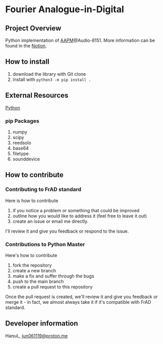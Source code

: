 # Fourier Analogue-in-Digital

## Project Overview

Python implementation of [AAPM](https://mikhael-openworkspace.notion.site/Project-Archivist-e512fa7a21474ef6bdbd615a424293cf)@Audio-8151. More information can be found in the [Notion](https://mikhael-openworkspace.notion.site/Fourier-Analogue-in-Digital-d170c1760cbf4bb4aaea9b1f09b7fead?pvs=4).

## How to install

1. download the library with Git clone
2. install with `python3 -m pip install .`

## External Resources

[Python](https://github.com/python/cpython)

### pip Packages

1. numpy
2. scipy
3. reedsolo
4. base64
5. filetype
6. sounddevice

## How to contribute

### Contributing to FrAD standard

Here is how to contribute

1. if you notice a problem or something that could be improved
2. outline how you would like to address it (feel free to leave it out)
3. create an issue or email me directly.

I'll review it and give you feedback or respond to the issue.

### Contributions to Python Master

Here's how to contribute

1. fork the repository
2. create a new branch
3. make a fix and suffer through the bugs
4. push to the main branch
5. create a pull request to this repository

Once the pull request is created, we'll review it and give you feedback or merge it - in fact, we almost always take it if it's compatible with FrAD standard.

## Developer information

HaמuL, <jun061119@proton.me>
